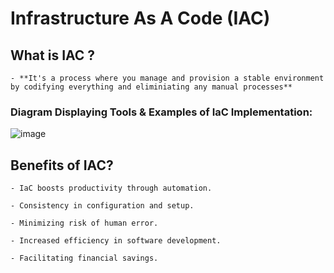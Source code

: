 # Infrastructure As A Code (IAC)

## What is IAC ?
    - **It's a process where you manage and provision a stable environment by codifying everything and eliminiating any manual processes**

### Diagram Displaying Tools & Examples of IaC Implementation:

![image](https://user-images.githubusercontent.com/97620055/188578917-9813c81d-b2a8-4ff1-82fd-1656e8726bc9.png)


## Benefits of IAC?

    - IaC boosts productivity through automation.
    
    - Consistency in configuration and setup.
    
    - Minimizing risk of human error.
            
    - Increased efficiency in software development.
    
    - Facilitating financial savings.
    
